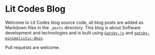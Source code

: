 # Lit Codes Blog

Welcome to Lit Codes blog source code, all blog posts are added as Markdown
files in the `_posts` directory. This blog is about Software development and
technologies and is built using [`Gatsby.js`](https://www.gatsbyjs.org/) and
[`gatsby-minimalistic-dmin`](https://github.com/EllisMin/gatsby-minimalistic-dmin).

Pull requests are welcome.
